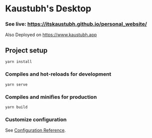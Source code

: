 # Kaustubh's Desktop

### See live: https://itskaustubh.github.io/personal_website/

Also Deployed on https://www.kaustubh.app

## Project setup
```
yarn install
```

### Compiles and hot-reloads for development
```
yarn serve
```

### Compiles and minifies for production
```
yarn build
```

### Customize configuration
See [Configuration Reference](https://cli.vuejs.org/config/).
